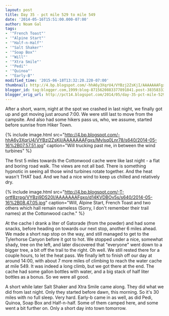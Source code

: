 ```yaml
---
layout: post
title: Day 35 - pct mile 529 to mile 549
date: '2014-05-16T15:51:00.000-07:00'
author: Noam Gal
tags:
- '"French Toast"'
- '"Alpine Start"'
- '"Half-n-Half"'
- '"Salt Shaker"'
- '"Soap Box"'
- '"Will"'
- '"Xtra Smile"'
- '"Pedi"'
- '"Quinoa"'
- '"Early-B"'
modified_time: '2015-06-18T13:32:20.220-07:00'
thumbnail: http://4.bp.blogspot.com/-hhA6y3XqrU4/VYBzj2ZsKjI/AAAAAAAFgxs/Mvlsq0Lnr78/s72-c/2014-05-16%2B07.57.51.jpg
blogger_id: tag:blogger.com,1999:blog-8715620883377891841.post-3835833340861785034
blogger_orig_url: http://pct14.blogspot.com/2014/05/day-35-pct-mile-529-to-mile-549.html
---
```


After a short, warm, night at the spot we crashed in last night, we finally got up and got moving just around 7:00. We were still last to move from the campsite. And also had some hikers pass us, who, we assume, started before sunrise from Hiker Town.

{% include image.html src="http://4.bp.blogspot.com/-hhA6y3XqrU4/VYBzj2ZsKjI/AAAAAAAFgxs/Mvlsq0Lnr78/s640/2014-05-16%2B07.57.51.jpg" caption="Will trucking past me, in between the wind turbines" %}

The first 5 miles towards the Cottonwood cache were like last night - a flat and boring road walk. The views are not all bad. There is something hypnotic in seeing all those wind turbines rotate together. And the heat wasn't THAT bad. And we had a nice wind to keep us chilled and relatively dry.

{% include image.html src="http://4.bp.blogspot.com/-T-ortf8zrpg/VYBzj9DS20I/AAAAAAAFgxo/d14KVDBOv5s/s640/2014-05-16%2B08.47.05.jpg" caption="Will, Alpine Start, French Toast and two others which hall remain nameless (Sorry, I don't remember their trail names) at the Cottonwood cache." %}

At the cache I drank a liter of Gatorade (from the powder) and had some snacks, before heading on towards our next stop, another 6 miles ahead. We made a short nap stop on the way, and still managed to get to the Tylerhorse Canyon before it got to hot. We stopped under a nice, somewhat shady, tree on the left, and later discovered that "everyone" went down to a bigger tree, a bit off the trail to the right. Oh well. We still rested there for a couple hours, to let the heat pass. We finally left to finish off our day at around 14:00, with about 7 more miles of climbing to reach the water cache at mile 549. It was indeed a long climb, but we got there at the end. The cache had some gallon bottles with water, and a big stack of half liter bottles as a bonus. So we were all good.

A short while later Salt Shaker and Xtra Smile came along. They did what we did from last night. Only they started before dawn, this morning. So it's 30 miles with no full sleep. Very hard. Early-b came in as well, as did Pedi, Quinoa, Soap Box and Half-n-half. Some of them camped here, and some went a bit further on. Only a short day into town tomorrow.

